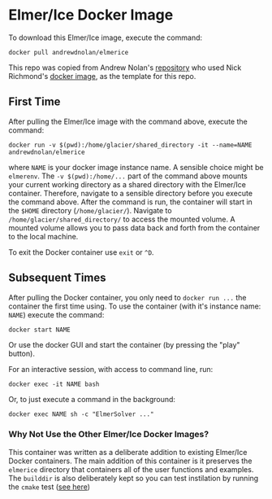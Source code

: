 # Elmer/Ice Docker Image


To download this Elmer/Ice image, execute the command:   
```{bash}
docker pull andrewdnolan/elmerice
```  
This repo was copied from Andrew Nolan's [repository](https://github.com/andrewdnolan/docker-elmerice/tree/main) who used Nick Richmond's [docker image](https://hub.docker.com/r/nwrichmond/elmerice), as the template for this repo.  

## First Time

After pulling the Elmer/Ice image with the command above, execute the command:  
```{bash}
docker run -v $(pwd):/home/glacier/shared_directory -it --name=NAME andrewdnolan/elmerice  
```
where `NAME` is your docker image instance name. A sensible choice might be `elmerenv`. The `-v $(pwd):/home/...` part of the command above mounts your current working directory as a shared directory with the Elmer/Ice container. Therefore, navigate to a sensible directory before you execute the command above. After the command is run, the container will start in the `$HOME` directory (`/home/glacier/`). Navigate to `/home/glacier/shared_directory/` to access the mounted volume. A mounted volume allows you to pass data back and forth from the container to the local machine.

To exit the Docker container use `exit` or `^D`.

## Subsequent Times
After pulling the Docker container, you only need to `docker run ...` the container the first time using. To use the container (with it's instance name: `NAME`) execute the command:

```{bash}
docker start NAME
```
Or use the docker GUI and start the container (by pressing the "play" button).

For an interactive session, with access to command line, run:
```{bash}
docker exec -it NAME bash
```

Or, to just execute a command in the background:
```{bash}
docker exec NAME sh -c "ElmerSolver ..."
```

### Why Not Use the Other Elmer/Ice Docker Images?   
This container was written as a deliberate addition to existing Elmer/Ice Docker containers. The main addition of this container is it preserves the `elmerice` directory that containers all of the user functions and examples. The `builddir` is also deliberately kept so you can test instilation by running the `cmake` test ([see here](http://elmerfem.org/elmerice/wiki/doku.php?id=compilation:tests))
